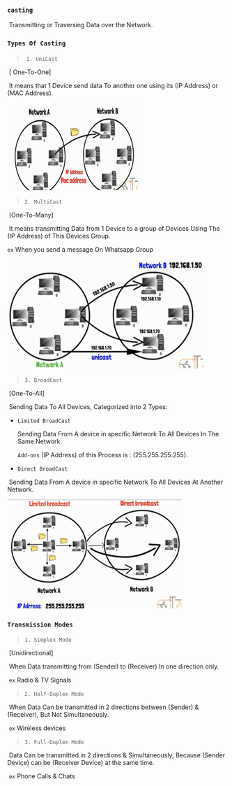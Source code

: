 ### `casting` 

​	Transmitting or Traversing Data over the Network.





### `Types Of Casting`

> ​	`1. UniCast`

​	[ One-To-One]

​	It means that 1 Device send data To another one using its (IP Address) or (MAC Address).

<img src="Images\4(1).png" alt="missed image" width="300" height="200" style="margin:0">



> `2. MultiCast`

​	[One-To-Many]

​	It means transmitting Data from 1 Device to a group of Devices Using The (IP Address) of This Devices Group.

`ex` When you send a message On Whatsapp Group

<img src="Images\4(2).png" alt="missed image" width="450" height="250" style="margin:0"> 



> `3. BroadCast`

​	[One-To-All]

​	Sending Data To All Devices, Categorized into 2 Types:

 - `Limited BroadCast`

   Sending Data From A device in specific Network To All Devices In The Same Network.

   `Add-ons` (IP Address) of this Process is : (255.255.255.255).

   

 - `Direct BroadCast`

​		Sending Data From A device in specific Network To All Devices At Another Network.

<img src="Images\4(3).png" alt="missed image" width="400" height="250" style="margin:0">



### `Transmission Modes`

> `1. Simplex Mode`

​	[Unidirectional]

​	When Data transmitting from (Sender) to (Receiver) In one direction only.

​	`ex` Radio & TV Signals



> `2. Half-Duplex Mode`

​	When Data Can be transmitted in 2 directions between (Sender) & (Receiver), But Not Simultaneously.

​	`ex` Wireless devices



> `3. Full-Duplex Mode`

​	Data Can be transmitted in 2 directions & Simultaneously, Because (Sender Device) can be (Receiver Device) at the same time.

​	`ex` Phone Calls & Chats